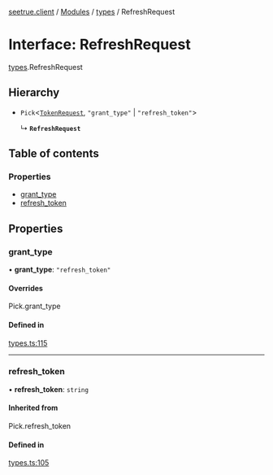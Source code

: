 [seetrue.client](../README.md) / [Modules](../modules.md) / [types](../modules/types.md) / RefreshRequest

# Interface: RefreshRequest

[types](../modules/types.md).RefreshRequest

## Hierarchy

- `Pick`<[`TokenRequest`](types.TokenRequest.md), ``"grant_type"`` \| ``"refresh_token"``\>

  ↳ **`RefreshRequest`**

## Table of contents

### Properties

- [grant\_type](types.RefreshRequest.md#grant_type)
- [refresh\_token](types.RefreshRequest.md#refresh_token)

## Properties

### grant\_type

• **grant\_type**: ``"refresh_token"``

#### Overrides

Pick.grant\_type

#### Defined in

[types.ts:115](https://github.com/TheOnlyBeardedBeast/SeeTrue/blob/3dbc6e2/SeeTrue.Client/src/types.ts#L115)

___

### refresh\_token

• **refresh\_token**: `string`

#### Inherited from

Pick.refresh\_token

#### Defined in

[types.ts:105](https://github.com/TheOnlyBeardedBeast/SeeTrue/blob/3dbc6e2/SeeTrue.Client/src/types.ts#L105)
